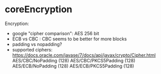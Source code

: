 # coreEncryption

Encryption:
- google "cipher comparison": AES 256 bit
- ECB vs CBC : CBC seems to be better for more blocks
- padding vs nopadding? 
- supported ciphers: https://docs.oracle.com/javase/7/docs/api/javax/crypto/Cipher.html
AES/CBC/NoPadding (128)
AES/CBC/PKCS5Padding (128)
AES/ECB/NoPadding (128)
AES/ECB/PKCS5Padding (128)
